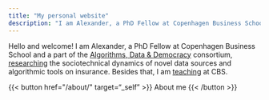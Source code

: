 ```yaml
---
title: "My personal website"
description: "I am Alexander, a PhD Fellow at Copenhagen Business School working with professionals, algorithmic work and wellbeing-related issues"
---
```


Hello and welcome! I am Alexander, a PhD Fellow at Copenhagen Business School and a part of the [Algorithms, Data & Democracy](https://algoritmer.org/) consortium, [researching](/research/) the sociotechnical dynamics of novel data sources and algorithmic tools on insurance. Besides that, I am [teaching](/teaching/) at CBS.

{{< button href="/about/" target=“_self” >}} About me {{< /button >}}
